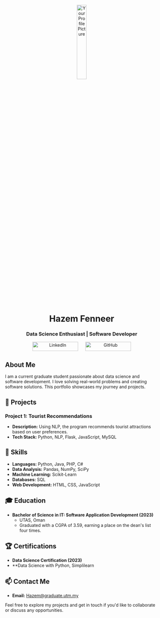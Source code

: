<p align="center">
  <img src="https://media.licdn.com/dms/image/D4D03AQHXU0e1-RIv5g/profile-displayphoto-shrink_400_400/0/1695093565456?e=1703116800&v=beta&t=geDpXSlOvE9oTf3rKu5zLZyouGVGSdIBYsspIehAw18" alt="Your Profile Picture" style="width: 25%;">

</p>

<h1 align="center">Hazem Fenneer</h1>

<h3 align="center">Data Science Enthusiast | Software Developer</h3>

<div align="center">
  <a href="https://www.linkedin.com/in/hazem-fenneer-7aa8b3219" target="_blank" style="text-decoration: none; margin: 10px;">
    <img src="https://img.shields.io/badge/LinkedIn-Connect-0A66C2" alt="LinkedIn" width="150" height="30">
  </a>
  <a href="https://github.com/HazemFenneer" target="_blank" style="text-decoration: none; margin: 10px;">
    <img src="https://img.shields.io/badge/GitHub-Follow-181717" alt="GitHub" width="150" height="30">
  </a>
</div>


## About Me

I am a current graduate student passionate about data science and software development. I love solving real-world problems and creating software solutions. This portfolio showcases my journey and projects.

## 🚀 Projects

### Project 1: Tourist Recommendations
- **Description:** Using NLP, the program recommends tourist attractions based on user preferences.
- **Tech Stack:** Python, NLP, Flask, JavaScript, MySQL

## 💼 Skills

- **Languages:** Python, Java, PHP, C#
- **Data Analysis:** Pandas, NumPy, SciPy
- **Machine Learning:** Scikit-Learn
- **Databases:** SQL
- **Web Development:** HTML, CSS, JavaScript

## 🎓 Education

- **Bachelor of Science in IT: Software Application Development (2023)**
  - UTAS, Oman
  - Graduated with a CGPA of 3.59, earning a place on the dean's list four times.

## 🏆 Certifications

- **Data Science Certification (2023)**
- **Data Science with Python, Simplilearn

## 📫 Contact Me

- **Email:** Hazem@graduate.utm.my

Feel free to explore my projects and get in touch if you'd like to collaborate or discuss any opportunities.
